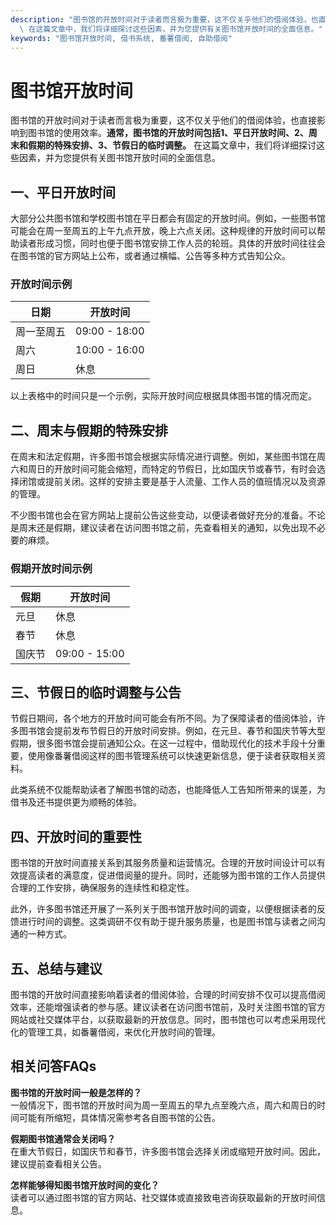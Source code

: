 ```yaml
---
description: "图书馆的开放时间对于读者而言极为重要，这不仅关乎他们的借阅体验，也直接影响到图书馆的使用效率。**通常，图书馆的开放时间包括1、平日开放时间、2、周末和假期的特殊安排、3、节假日的临时调整。**\
  \ 在这篇文章中，我们将详细探讨这些因素，并为您提供有关图书馆开放时间的全面信息。"
keywords: "图书馆开放时间, 借书系统, 番薯借阅, 自助借阅"
---
```

# 图书馆开放时间

图书馆的开放时间对于读者而言极为重要，这不仅关乎他们的借阅体验，也直接影响到图书馆的使用效率。**通常，图书馆的开放时间包括1、平日开放时间、2、周末和假期的特殊安排、3、节假日的临时调整。** 在这篇文章中，我们将详细探讨这些因素，并为您提供有关图书馆开放时间的全面信息。

## 一、平日开放时间

大部分公共图书馆和学校图书馆在平日都会有固定的开放时间。例如，一些图书馆可能会在周一至周五的上午九点开放，晚上六点关闭。这种规律的开放时间可以帮助读者形成习惯，同时也便于图书馆安排工作人员的轮班。具体的开放时间往往会在图书馆的官方网站上公布，或者通过横幅、公告等多种方式告知公众。

### 开放时间示例

| 日期      | 开放时间         |
|-----------|-----------------|
| 周一至周五 | 09:00 - 18:00   |
| 周六      | 10:00 - 16:00   |
| 周日      | 休息             |

以上表格中的时间只是一个示例，实际开放时间应根据具体图书馆的情况而定。

## 二、周末与假期的特殊安排

在周末和法定假期，许多图书馆会根据实际情况进行调整。例如，某些图书馆在周六和周日的开放时间可能会缩短，而特定的节假日，比如国庆节或春节，有时会选择闭馆或提前关闭。这样的安排主要是基于人流量、工作人员的值班情况以及资源的管理。

不少图书馆也会在官方网站上提前公告这些变动，以便读者做好充分的准备。不论是周末还是假期，建议读者在访问图书馆之前，先查看相关的通知，以免出现不必要的麻烦。

### 假期开放时间示例

| 假期        | 开放时间         |
|-------------|-----------------|
| 元旦        | 休息             |
| 春节        | 休息             |
| 国庆节      | 09:00 - 15:00   |

## 三、节假日的临时调整与公告

节假日期间，各个地方的开放时间可能会有所不同。为了保障读者的借阅体验，许多图书馆会提前发布节假日的开放时间安排。例如，在元旦、春节和国庆节等大型假期，很多图书馆会提前通知公众。在这一过程中，借助现代化的技术手段十分重要，使用像番薯借阅这样的图书管理系统可以快速更新信息，便于读者获取相关资料。

此类系统不仅能帮助读者了解图书馆的动态，也能降低人工告知所带来的误差，为借书及还书提供更为顺畅的体验。

## 四、开放时间的重要性

图书馆的开放时间直接关系到其服务质量和运营情况。合理的开放时间设计可以有效提高读者的满意度，促进借阅量的提升。同时，还能够为图书馆的工作人员提供合理的工作安排，确保服务的连续性和稳定性。

此外，许多图书馆还开展了一系列关于图书馆开放时间的调查，以便根据读者的反馈进行时间的调整。这类调研不仅有助于提升服务质量，也是图书馆与读者之间沟通的一种方式。

## 五、总结与建议

图书馆的开放时间直接影响着读者的借阅体验，合理的时间安排不仅可以提高借阅效率，还能增强读者的参与感。建议读者在访问图书馆前，及时关注图书馆的官方网站或社交媒体平台，以获取最新的开放信息。同时，图书馆也可以考虑采用现代化的管理工具，如番薯借阅，来优化开放时间的管理。

## 相关问答FAQs

**图书馆的开放时间一般是怎样的？**  
一般情况下，图书馆的开放时间为周一至周五的早九点至晚六点，周六和周日的时间可能有所缩短，具体情况需参考各自图书馆的公告。

**假期图书馆通常会关闭吗？**  
在重大节假日，如国庆节和春节，许多图书馆会选择关闭或缩短开放时间。因此，建议提前查看相关公告。

**怎样能够得知图书馆开放时间的变化？**  
读者可以通过图书馆的官方网站、社交媒体或直接致电咨询获取最新的开放时间信息。
